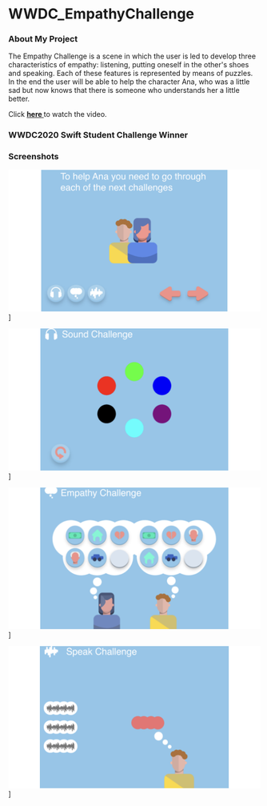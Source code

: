 # WWDC_EmpathyChallenge

### About My Project

The Empathy Challenge  is a scene in which the user is led to develop three characteristics of empathy: listening, putting oneself in the other's shoes and speaking. Each of these features is represented by means of puzzles. In the end the user will be able to help the character Ana, who was a little sad but now knows that there is someone who understands her a little better.

Click **[ here ](https://www.youtube.com/watch?v=8C5BjjiLf5Y&t=5s)** to watch the video.

### **WWDC2020 Swift Student Challenge Winner**

### Screenshots

![1](WWDCEmpathyChallenge/prints/1.png)]

![2](WWDCEmpathyChallenge/prints/2.png)]

![3](WWDCEmpathyChallenge/prints/3.png)]

![4](WWDCEmpathyChallenge/prints/4.png)]
